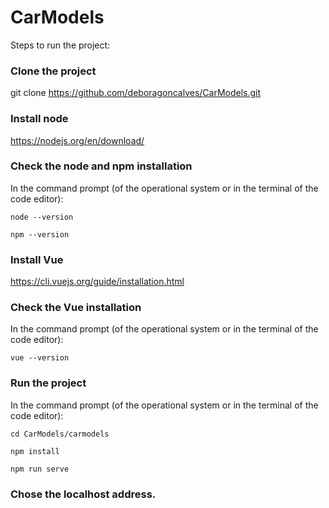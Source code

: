 # CarModels

Steps to run the project:

### Clone the project

git clone https://github.com/deboragoncalves/CarModels.git

### Install node

https://nodejs.org/en/download/

### Check the node and npm installation 

In the command prompt (of the operational system or in the terminal of the code editor):

    node --version

    npm --version

### Install Vue

https://cli.vuejs.org/guide/installation.html

### Check the Vue installation

In the command prompt (of the operational system or in the terminal of the code editor):

    vue --version

### Run the project 

In the command prompt (of the operational system or in the terminal of the code editor): 

    cd CarModels/carmodels

    npm install 

    npm run serve

### Chose the localhost address.
